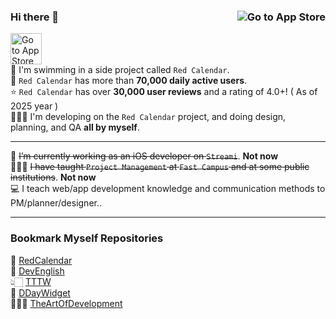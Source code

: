### Hi there 👋  [<img src="https://devimages-cdn.apple.com/app-store/marketing/guidelines/images/badge-download-on-the-app-store.svg" alt="Go to App Store" align = right>](https://apps.apple.com/kr/app/%EB%B9%A8%EA%B0%84%EB%8B%AC%EB%A0%A5-2020/id1489018103)  

[<img src="https://github.com/blackturtle2/RedCalendar/blob/master/RedCalendar-iOS/RedCalendar/Assets.xcassets/AppIcon.appiconset/app-icon~iOS-marketing.png" alt="Go to App Store" width = 50>](https://apps.apple.com/kr/app/%EB%B9%A8%EA%B0%84%EB%8B%AC%EB%A0%A5-2020/id1489018103)  
🚀 I'm swimming in a side project called `Red Calendar`.  
📱 `Red Calendar` has more than **70,000 daily active users**.  
⭐️ `Red Calendar` has over **30,000 user reviews** and a rating of 4.0+! ( As of 2025 year )  
🧑🏻‍💻 I'm developing on the `Red Calendar` project, and doing design, planning, and QA **all by myself**.  
  

---
🔭 ~~I’m currently working as an iOS developer on `Streami`~~. **Not now**  
🧑🏻‍🏫 ~~I have taught `Project Management` at `Fast Campus` and at some public institutions~~. **Not now**  
💻 I teach web/app development knowledge and communication methods to PM/planner/designer..


---
### Bookmark Myself Repositories
📅 [RedCalendar](https://github.com/blackturtle2/RedCalendar)  
📖 [DevEnglish](https://github.com/blackturtle2/DevEnglish)  
👆🏻 [TTTW](https://github.com/blackturtle2/TapTapTapWorld)  
🌱 [DDayWidget](https://github.com/blackturtle2/DDayWidget)  
🧑🏻‍💻 [TheArtOfDevelopment](https://github.com/blackturtle2/TheArtOfDevelopment)  

<!--
**blackturtle2/blackturtle2** is a ✨ _special_ ✨ repository because its `README.md` (this file) appears on your GitHub profile.

Here are some ideas to get you started:

- 🔭 I’m currently working on ...
- 🌱 I’m currently learning ...
- 👯 I’m looking to collaborate on ...
- 🤔 I’m looking for help with ...
- 💬 Ask me about ...
- 📫 How to reach me: ...
- 😄 Pronouns: ...
- ⚡ Fun fact: ...
-->
